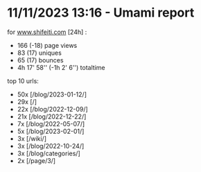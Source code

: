 # 11/11/2023 13:16 - Umami report
for www.shifeiti.com [24h] :

 - 166 (-18) page views
 - 83 (17) uniques
 - 65 (17) bounces
 - 4h 17' 58'' (-1h 2' 6'') totaltime


top 10 urls:
 - 50x [/blog/2023-01-12/]
 - 29x [/]
 - 22x [/blog/2022-12-09/]
 - 21x [/blog/2022-12-22/]
 - 7x [/blog/2022-05-07/]
 - 5x [/blog/2023-02-01/]
 - 3x [/wiki/]
 - 3x [/blog/2022-10-24/]
 - 3x [/blog/categories/]
 - 2x [/page/3/]


